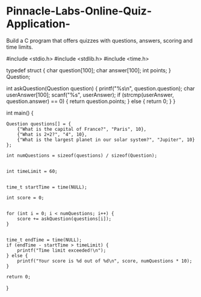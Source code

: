 # Pinnacle-Labs-Online-Quiz-Application-
Build a C program that offers quizzes with questions, answers, scoring and time limits.

#include <stdio.h>
#include <stdlib.h>
#include <time.h>


typedef struct {
    char question[100];
    char answer[100];
    int points;
} Question;


int askQuestion(Question question) {
    printf("%s\n", question.question);
    char userAnswer[100];
    scanf("%s", userAnswer);
    if (strcmp(userAnswer, question.answer) == 0) {
        return question.points;
    } else {
        return 0;
    }
}

int main() {
    
    Question questions[] = {
        {"What is the capital of France?", "Paris", 10},
        {"What is 2+2?", "4", 10},
        {"What is the largest planet in our solar system?", "Jupiter", 10}
    };

    int numQuestions = sizeof(questions) / sizeof(Question);

    
    int timeLimit = 60; 

    
    time_t startTime = time(NULL);

    int score = 0;

    
    for (int i = 0; i < numQuestions; i++) {
        score += askQuestion(questions[i]);
    }

    
    time_t endTime = time(NULL);
    if (endTime - startTime > timeLimit) {
        printf("Time limit exceeded!\n");
    } else {
        printf("Your score is %d out of %d\n", score, numQuestions * 10);
    }

    return 0;
}
